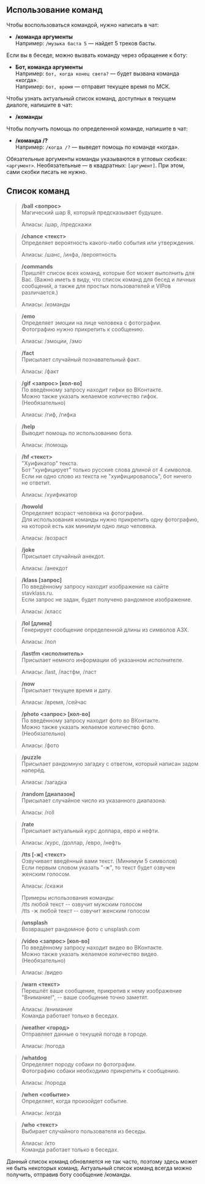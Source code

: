## Использование команд

Чтобы воспользоваться командой, нужно написать в чат:
* **/команда аргументы**  
  Например: `/музыка баста 5` — найдет 5 треков басты.

Если вы в беседе, можно вызвать команду через обращение к боту:
* **Бот, команда аргументы**  
  Например: `бот, когда конец света?` — будет вызвана команда «когда».  
  Например: `бот, время` — отправит текущее время по МСК.

Чтобы узнать актуальный список команд, доступных в текущем диалоге, напишите в чат:
* **/команды**

Чтобы получить помощь по определенной команде, напишите в чат:
* **/команда /?**  
  Например: `/когда /?` — выведет помощь по команде «когда».

Обязательные аргументы команды указываются в угловых скобках: `<аргумент>`. 
Необязательные — в квадратных: `[аргумент]`. При этом, сами скобки писать не нужно.

## Список команд

> **/ball <вопрос>**  
> Магический шар 8, который предсказывает будущее. 
> 
> Алиасы: /шар, /предскажи

> **/chance <текст>**  
> Определяет вероятность какого-либо события или утверждения. 
> 
> Алиасы: /шанс, /инфа, /вероятность 

> **/commands**  
> Пришлёт список всех команд, которые бот может выполнить для Вас. (Важно иметь в виду, что список команд для бесед и личных сообщений, а также для простых пользователей и VIPов различается.) 
> 
> Алиасы: /команды 

> **/emo**  
> Определяет эмоции на лице человека с фотографии.  
> Фотографию нужно прикрепить к сообщению. 
> 
> Алиасы: /эмоции, /эмо 

> **/fact**  
> Присылает случайный познавательный факт. 
> 
> Алиасы: /факт  

> **/gif <запрос> [кол-во]**  
> По введённому запросу находит гифки во ВКонтакте.  
> Можно также указать желаемое количество гифок. (Необязательно) 
> 
> Алиасы: /гиф, /гифка  

> **/help**  
> Выводит помощь по использованию бота. 
> 
> Алиасы: /помощь 

> **/hf <текст>**  
> "Хуификатор" текста.  
> Бот "хуифицирует" только русские слова длиной от 4 символов.  
> Если ни одно слово из текста не "хуифицировалось", бот ничего не ответит. 
> 
> Алиасы: /хуификатор  

> **/howold**  
> Определяет возраст человека на фотографии.  
> Для использования команды нужно прикрепить одну фотографию, на которой есть как минимум одно лицо человека. 
> 
> Алиасы: /возраст    

> **/joke**  
> Присылает случайный анекдот. 
> 
> Алиасы: /анекдот  

> **/klass [запрос]**  
> По введённому запросу находит изображение на сайте stavklass.ru.  
> Если запрос не задан, будет получено рандомное изображение. 
> 
> Алиасы: /класс 

> **/lol [длина]**  
> Генерирует сообщение определенной длины из символов АЗХ. 
> 
> Алиасы: /лол 

> **/lastfm <исполнитель>**  
> Присылает немного информации об указанном исполнителе.  
> 
> Алиасы: /last, /ластфм, /ласт  

> **/now**  
> Присылает текущее время и дату. 
> 
> Алиасы: /время, /сейчас 

> **/photo <запрос> [кол-во]**  
> По введённому запросу находит фото во ВКонтакте.  
> Можно также указать желаемое количество фото. (Необязательно) 
> 
> Алиасы: /фото 

> **/puzzle**  
> Присылает рандомную загадку с ответом, который написан задом наперёд. 
> 
> Алиасы: /загадка 

> **/random [диапазон]**  
> Присылает случайное число из указанного диапазона. 
> 
> Алиасы: /roll 

> **/rate**  
> Присылает актуальный курс доллара, евро и нефти. 
> 
> Алиасы: /курс, /доллар, /евро, /нефть 

> **/tts [-ж] <текст>**  
> Озвучивает введённый вами текст. (Минимум 5 символов)    
> Если первым словом указать "-ж", то текст будет озвучен женским голосом. 
> 
> Алиасы: /скажи 
> 
> Примеры использования команды:  
> /tts любой текст -- озвучит мужским голосом  
> /tts -ж любой текст -- озвучит женским голосом 

> **/unsplash**  
> Возвращает рандомное фото с unsplash.com 

> **/video <запрос> [кол-во]**  
> По введённому запросу находит видео во ВКонтакте.  
> Можно также указать желаемое количество видео. (Необязательно) 
> 
> Алиасы: /видео  

> **/warn <текст>**  
> Перешлёт ваше сообщение, прикрепив к нему изображение "Внимание!", -- ваше сообщение точно заметят. 
> 
> Алиасы: /внимание  
> Команда работает только в беседах.

> **/weather <город>**  
> Отправляет данные о текущей погоде в городе. 
> 
> Алиасы: /погода 

> **/whatdog**  
> Определяет породу собаки по фотографии.  
> Фотографию собаки необходимо прикрепить к сообщению. 
> 
> Алиасы: /порода 

> **/when <событие>**  
> Определяет, когда произойдет событие. 
> 
> Алиасы: /когда 

> **/who <текст>**  
> Выбирает случайного пользователя из беседы. 
> 
> Алиасы: /кто  
> Команда работает только в беседах.

Данный список команд обновляется не так часто, поэтому здесь может не быть некоторых команд. Актуальный список команд всегда можно получить, отправив боту сообщение /команды.
